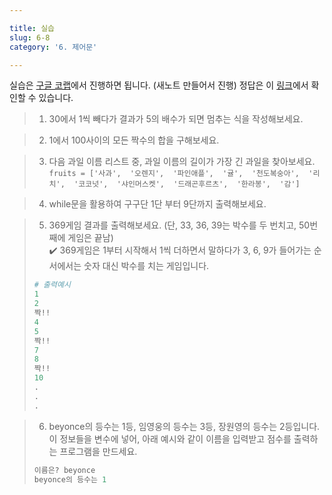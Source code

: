 ```yaml
---

title: 실습
slug: 6-8
category: '6. 제어문'

---
```


실습은 [구글 코랩](https://colab.research.google.com/)에서 진행하면 됩니다. (새노트 만들어서 진행) 정답은 이 [링크](https://colab.research.google.com/drive/13CP8zyWzUBTkN8t2qEGT87VUoWfisYxH#scrollTo=oAH8APSwPCvE)에서 확인할 수 있습니다.

> 1. 30에서 1씩 빼다가 결과가 5의 배수가 되면 멈추는 식을 작성해보세요.

> 2. 1에서 100사이의 모든 짝수의 합을 구해보세요.

> 3. 다음 과일 이름 리스트 중, 과일 이름의 길이가 가장 긴 과일을 찾아보세요.     
> `fruits = ['사과',  '오렌지',  '파인애플',  '귤',  '천도복숭아',  '리치',  '코코넛',  '샤인머스켓',  '드래곤후르츠',  '한라봉',  '감']`

> 4.  while문을 활용하여 구구단 1단 부터 9단까지 출력해보세요.

> 5. 369게임 결과를 출력해보세요. (단, 33, 36, 39는 박수를 두 번치고, 50번째에 게임은 끝남)       
> ✔️ 369게임은 1부터 시작해서 1씩 더하면서 말하다가 3, 6, 9가 들어가는 순서에서는 숫자 대신 박수를 치는 게임입니다. 
>```python
># 출력예시
>1
>2
>짝!!
>4
>5
>짝!!
>7
>8
>짝!!
>10
>.
>.
>.
>```

> 6. beyonce의 등수는 1등, 임영웅의 등수는 3등, 장원영의 등수는 2등입니다. 이 정보들을 변수에 넣어, 아래 예시와 같이 이름을 입력받고 점수를 출력하는 프로그램을 만드세요.
>
>   ```python
>   이름은? beyonce
>   beyonce의 등수는 1
>   ```